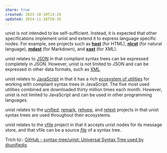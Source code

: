 ```yaml
---
share: true
created: 2023-10-30T14:29
updated: 2024-11-18T20:38
---
```

unist is not intended to be self-sufficient. Instead, it is expected that other specifications implement unist and extend it to express language specific nodes. For example, see projects such as **[hast](https://github.com/syntax-tree/hast)** (for HTML), **[nlcst](https://github.com/syntax-tree/nlcst)** (for natural language), **[mdast](https://github.com/syntax-tree/mdast)** (for Markdown), and **[xast](https://github.com/syntax-tree/xast)** (for XML).

unist relates to [JSON](https://datatracker.ietf.org/doc/html/rfc7159) in that compliant syntax trees can be expressed completely in JSON. However, unist is not limited to JSON and can be expressed in other data formats, such as [XML](https://www.w3.org/TR/xml/).

unist relates to [JavaScript](https://262.ecma-international.org/9.0/) in that it has a rich [ecosystem of utilities](https://github.com/syntax-tree/unist#list-of-utilities) for working with compliant syntax trees in JavaScript. The five most used utilities combined are downloaded thirty million times each month. However, unist is not limited to JavaScript and can be used in other programming languages.

unist relates to the [unified](https://github.com/unifiedjs/unified), [remark](https://github.com/remarkjs/remark), [rehype](https://github.com/rehypejs/rehype), and [retext](https://github.com/retextjs/retext) projects in that unist syntax trees are used throughout their ecosystems.

unist relates to the [vfile](https://github.com/vfile/vfile) project in that it accepts unist nodes for its message store, and that vfile can be a source _[file](https://github.com/syntax-tree/unist#file)_ of a syntax tree.

Trích từ:: [GitHub - syntax-tree/unist: Universal Syntax Tree used by @unifiedjs](https://github.com/syntax-tree/unist)